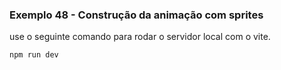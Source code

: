 ### Exemplo 48 - Construção da animação com sprites

use o seguinte comando para rodar o servidor local com o vite.

```bash
npm run dev
```
